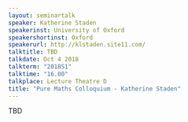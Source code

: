```yaml
---
layout: seminartalk
speaker: Katherine Staden
speakerinst: University of Oxford
speakershortinst: Oxford
speakerurl: http://klstaden.site11.com/
talktitle: TBD
talkdate: Oct 4 2018
talkterm: "2018S1"
talktime: "16.00"
talkplace: Lecture Theatre D
title: "Pure Maths Colloquium - Katherine Staden"
---
```


TBD